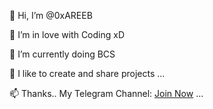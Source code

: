 👋 Hi, I’m @0xAREEB

👀 I’m in love with Coding xD

🌱 I’m currently doing BCS

💞️ I like to create and share projects ...

📫 Thanks.. My Telegram Channel:  [Join Now](t.me/c4f_official) ...

<!---
0xAREEB/0xAREEB is a ✨ special ✨ repository because its `README.md` (this file) appears on your GitHub profile.
You can click the Preview link to take a look at your changes.
--->

